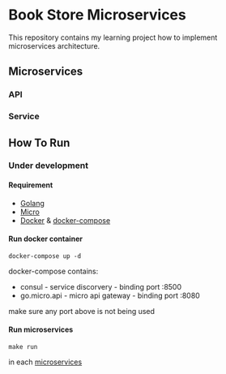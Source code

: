 # Book Store Microservices

This repository contains my learning project how to implement microservices architecture.

## Microservices

### API

### Service

## How To Run

### Under development

#### Requirement

* [Golang](https://golang.org/dl/)
* [Micro](https://github.com/micro/micro)
* [Docker](https://docs.docker.com/install/) & [docker-compose](https://docs.docker.com/compose/install/)

#### Run docker container

```
docker-compose up -d
```

docker-compose contains:

* consul - service discorvery - binding port :8500
* go.micro.api - micro api gateway - binding port :8080

make sure any port above is not being used

#### Run microservices

```
make run
```

in each [microservices](#microservices)